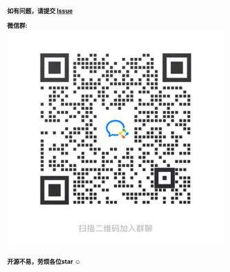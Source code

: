 **如有问题，请提交 [Issue](https://gitee.com/anji-plus/report/issues) <br>**

**微信群: <br>**
![weixin.png](../picture/weixin.jpeg)

#### 开源不易，劳烦各位star ☺